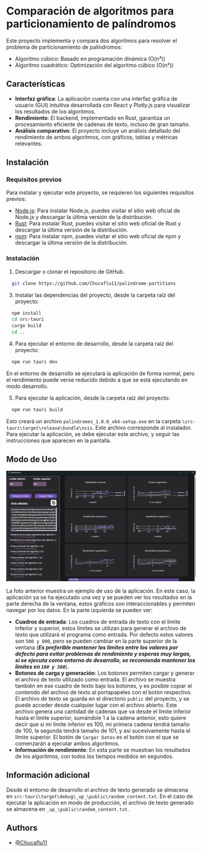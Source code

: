 
# Comparación de algoritmos para particionamiento de palíndromos

Este proyecto implementa y compara dos algoritmos para resolver el problema de particionamiento de palíndromos:

- Algoritmo cúbico: Basado en programación dinámica (O(n³))
- Algoritmo cuadrático: Optimización del algoritmo cúbico (O(n²))

## Características

- **Interfaz gráfica**: La aplicación cuenta con una interfaz gráfica de usuario (GUI) intuitiva desarrollada con React y Plotly.js para visualizar los resultados de los algoritmos.
- **Rendimiento**: El backend, implementado en Rust, garantiza un procesamiento eficiente de cadenas de texto, incluso de gran tamaño.
- **Análisis comparativo**: El proyecto incluye un análisis detallado del rendimiento de ambos algoritmos, con gráficos, tablas y métricas relevantes.

## Instalación

### Requisitos previos

Para instalar y ejecutar este proyecto, se requieren los siguientes requisitos previos:

- [Node.js](https://nodejs.org/): Para instalar Node.js, puedes visitar el sitio web oficial de Node.js y descargar la última versión de la distribución.
- [Rust](https://www.rust-lang.org/): Para instalar Rust, puedes visitar el sitio web oficial de Rust y descargar la última versión de la distribución.
- [npm](https://www.npmjs.com/): Para instalar npm, puedes visitar el sitio web oficial de npm y descargar la última versión de la distribución.

### Instalación

1. Descargar o clonar el repositorio de GitHub.

```bash
  git clone https://github.com/Chucaflu11/palindrome-partitions
```	

3. Instalar las dependencias del proyecto, desde la carpeta raíz del proyecto:

```bash
  npm install
  cd src-tauri
  cargo build
  cd ..
```

4. Para ejecutar el entorno de desarrollo, desde la carpeta raíz del proyecto:

```bash
  npm run tauri dev
```
En el entorno de desarrollo se ejecutará la aplicación de forma normal, pero el rendimiento puede verse reducido debido a que se está ejecutando en modo desarrollo.

5. Para ejecutar la aplicación, desde la carpeta raíz del proyecto:

```bash
  npm run tauri build
```
Esto creará un archivo `palindromes_1.0.0_x64-setup.exe` en la carpeta `\src-tauri\target\release\bundle\nsis`.
Este archivo corresponde al instalador. Para ejecutar la aplicación, se debe ejecutar este archivo, y seguir las instrucciones que aparecen en la pantalla.
    
## Modo de Uso

![Ejemplo](public\Ejemplo_ejecucion.png)

La foto anterior muestra un ejemplo de uso de la aplicación. En este caso, la aplicación ya se ha ejecutado una vez y se pueden ver los resultados en la parte derecha de la ventana, estos gráficos son interaccionables y permiten navegar por los datos.
En la parte izquierda se pueden ver:
- **Cuadros de entrada**: Los cuadros de entrada de texto con el límite inferior y superior, estos límites se utilizan para generar el archivo de texto que utilizará el programa como entrada. Por defecto estos valores son `500 y 800`, pero se pueden cambiar en la parte superior de la ventana (**_Es preferible mantener los límites entre los valores por defecto para evitar problemas de rendimiento y esperas muy largas, si se ejecuta como entorno de desarrollo, se recomienda mantener los límites en `100 y 300`_**).
- **Botones de carga y generación**: Los botones permiten cargar y generar el archivo de texto utilizado como entrada. El archivo se muestra también en ese cuadro de texto bajo los botones, y es posible copiar el contenido del archivo de texto al portapapeles con el botón respectivo.
El archivo de texto se guarda en el directorio `public` del proyecto, y se puede acceder desde cualquier lugar con el archivo abierto.
Este archivo genera una cantidad de cadenas que va desde el límite inferior hasta el límite superior, sumándole 1 a la cadena anterior, esto quiere decir que si mi límite inferior es 100, mi primera cadena tendrá tamaño de 100, la segunda tendrá tamaño de 101, y así sucesivamente hasta el límite superior.
El botón de `Cargar Datos` es el botón con el que se comenzarán a ejecutar ambos algoritmos.
- **Información de rendimiento**: En esta parte se muestran los resultados de los algoritmos, con todos los tiempos medidos en segundos.

## Información adicional

Desde el entorno de desarrollo el archivo de texto generado se almacena en `src-tauri\target\debug\_up_\public\random_content.txt`.
En el caso de ejecutar la aplicación en modo de producción, el archivo de texto generado se almacena en `_up_\public\random_content.txt`.

## Authors

- [@Chucaflu11](https://github.com/Chucaflu11)

